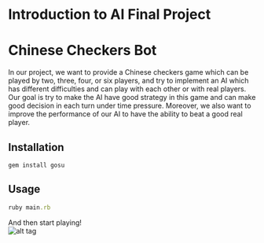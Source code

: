 # Introduction to AI Final Project
# Chinese Checkers Bot

In our project, we want to provide a Chinese checkers game which can be played by two, three, four, or six players, and try to implement an AI which has different difficulties and can play with each other or with real players. Our goal is try to make the AI have good strategy in this game and can make good decision in each turn under time pressure. Moreover, we also want to improve the performance of our AI to have the ability to beat a good real player.

## Installation
```
gem install gosu
```

## Usage
```rb
ruby main.rb
```
And then start playing!<br>
![alt tag](https://cloud.githubusercontent.com/assets/4011729/15956354/91418044-2f1a-11e6-8424-904ef2bd7966.png)

